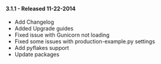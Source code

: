 #### 3.1.1 - Released 11-22-2014

- Add Changelog
- Added Upgrade guides
- Fixed issue with Gunicorn not loading
- Fixed some issues with production-example.py settings
- Add pyflakes support
- Update packages